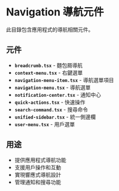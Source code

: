 # Navigation 導航元件

此目錄包含應用程式的導航相關元件。

## 元件

- **`breadcrumb.tsx`** - 麵包屑導航
- **`context-menu.tsx`** - 右鍵選單
- **`navigation-menu-item.tsx`** - 導航選單項目
- **`navigation-menu.tsx`** - 導航選單
- **`notification-center.tsx`** - 通知中心
- **`quick-actions.tsx`** - 快速操作
- **`search-command.tsx`** - 搜尋命令
- **`unified-sidebar.tsx`** - 統一側邊欄
- **`user-menu.tsx`** - 用戶選單

## 用途

- 提供應用程式導航功能
- 支援用戶操作和互動
- 實現響應式導航設計
- 管理通知和搜尋功能


